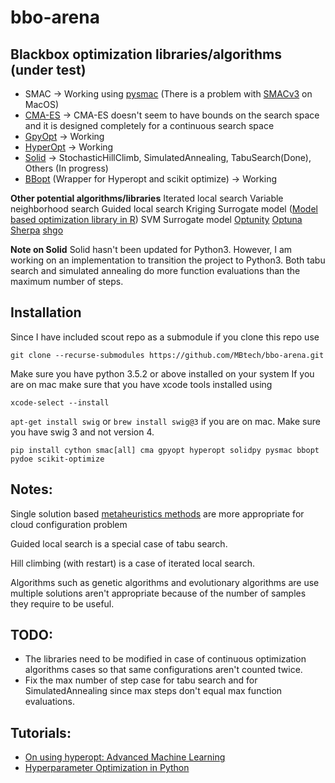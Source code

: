 # bbo-arena

## Blackbox optimization libraries/algorithms (under test)
- SMAC -> Working using [pysmac](https://github.com/automl/pysmac) (There is a problem with [SMACv3](https://github.com/automl/SMAC3) on MacOS)
- [CMA-ES](https://github.com/CMA-ES/pycma) -> CMA-ES doesn't seem to have bounds on the search space and it is designed completely for a continuous search space
- [GpyOpt](https://github.com/SheffieldML/GPyOpt) -> Working
- [HyperOpt](https://github.com/hyperopt/hyperopt) -> Working
- [Solid](https://github.com/MBtech/Solid) -> StochasticHillClimb, SimulatedAnnealing, TabuSearch(Done), Others (In progress)
- [BBopt](https://github.com/evhub/bbopt) (Wrapper for Hyperopt and scikit optimize) -> Working

**Other potential algorithms/libraries**
Iterated local search
Variable neighborhood search
Guided local search
Kriging Surrogate model ([Model based optimization library in R](https://github.com/mlr-org/mlrMBO))
SVM Surrogate model
[Optunity](https://optunity.readthedocs.io/en/latest/user/solvers.html)
[Optuna](https://github.com/optuna/optuna)
[Sherpa](https://github.com/sherpa-ai/sherpa)
[shgo](https://stefan-endres.github.io/shgo/)

**Note on Solid**
Solid hasn't been updated for Python3. However, I am working on an implementation to transition the project to Python3.
Both tabu search and simulated annealing do more function evaluations than the maximum number of steps.


## Installation
Since I have included scout repo as a submodule if you clone this repo use

`git clone --recurse-submodules https://github.com/MBtech/bbo-arena.git`

Make sure you have python 3.5.2 or above installed on your system
If you are on mac make sure that you have xcode tools installed using

`xcode-select --install`


`apt-get install swig` or `brew install swig@3` if you are on mac. Make sure you have swig 3 and not version 4.

`pip install cython smac[all] cma gpyopt hyperopt solidpy pysmac bbopt pydoe scikit-optimize`

## Notes:
Single solution based [metaheuristics methods](https://en.wikipedia.org/wiki/Metaheuristic) are more appropriate for cloud configuration problem

Guided local search is a special case of tabu search.

Hill climbing (with restart) is a case of iterated local search.

Algorithms such as genetic algorithms and evolutionary algorithms are use multiple solutions aren't appropriate because of the number of samples they require to be useful.

## TODO:
- The libraries need to be modified in case of continuous optimization algorithms cases so that same configurations aren't counted twice.
- Fix the max number of step case for tabu search and for SimulatedAnnealing since max steps don't equal max function evaluations.

## Tutorials:
- [On using hyperopt: Advanced Machine Learning](https://blog.goodaudience.com/on-using-hyperopt-advanced-machine-learning-a2dde2ccece7)
- [Hyperparameter Optimization in Python](https://towardsdatascience.com/hyperparameter-optimization-in-python-part-0-introduction-c4b66791614b)
